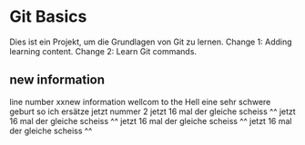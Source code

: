 # Git Basics
Dies ist ein Projekt, um die Grundlagen von Git zu lernen.
Change 1: Adding learning content.
Change 2: Learn Git commands.
## new information
line number xxnew information
wellcom to the Hell
eine sehr schwere geburt
so ich ersätze jetzt nummer 2
jetzt 16 mal der gleiche scheiss ^^
jetzt 16 mal der gleiche scheiss ^^
jetzt 16 mal der gleiche scheiss ^^
jetzt 16 mal der gleiche scheiss ^^
